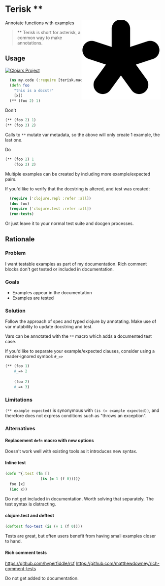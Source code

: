 # Terisk **

<img src="terisk.svg.png" alt="an asterisk" align="right">

Annotate functions with examples

> ** Terisk is short for asterisk,
a common way to make annotations.

## Usage

[![Clojars Project](https://img.shields.io/clojars/v/org.scicloj/terisk.svg)](https://clojars.org/org.scicloj/terisk)

```clojure
  (ns my.code (:require [terisk.macros :refer [**]]))
  (defn foo
    "this is a docstr"
    [x])
  (** (foo 2) 1)
```

Don't

```clojure
(** (foo 2) 1)
(** (foo 3) 2)
```

Calls to `**` mutate var metadata, so the above will only create 1 example, the last one.

Do

```clojure
(** (foo 2) 1
    (foo 3) 2)
```

Multiple examples can be created by including more example/expected pairs.


If you'd like to verify that the docstring is altered, and test was created:

```clojure
  (require ['clojure.repl :refer :all])
  (doc foo)
  (require ['clojure.test :refer :all])
  (run-tests)
```

Or just leave it to your normal test suite and docgen processes.


## Rationale

### Problem

I want testable examples as part of my documentation.
Rich comment blocks don't get tested or included in documentation.

### Goals

* Examples appear in the documentation
* Examples are tested

### Solution

Follow the approach of spec and typed clojure by annotating.
Make use of var mutability to update docstring and test.

Vars can be annotated with the `**` macro which adds a documented test case.

If you'd like to separate your example/expected clauses,
consider using a reader-ignored symbol: `#_=>`

```clojure
(** (foo 1)
    #_=> 2
    
    (foo 2)
    #_=> 3)
```

### Limitations

`(** example expected)` is synonymous with `(is (= example expected))`, and therefore does not express conditions such as "throws an exception".


### Alternatives

#### Replacement `defn` macro with new options

Doesn't work well with existing tools as it introduces new syntax.

#### Inline test

```clojure
(defn ^{:test (fn []
                (is (= 1 (f 0))))}
  foo [x]
  (inc x))
```

Do not get included in documentation.
Worth solving that separately.
The test syntax is distracting.

#### clojure.test and deftest 

```clojure
(deftest foo-test (is (= 1 (f 0))))
```

Tests are great, but often users benefit from having small examples closer to hand.

#### Rich comment tests

https://github.com/hyperfiddle/rcf
https://github.com/matthewdowney/rich-comment-tests

Do not get added to documentation.
